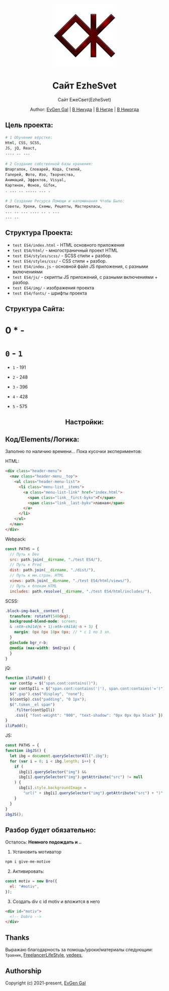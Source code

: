 <div align="center">
  <img width="200" height="200" src="./test ES4/img/logo/ЕжеСветRedWhWhEff.png"  alt="">
  <h1>Сайт EzheSvet</h1>
  <p>
    Сайт ЕжеСвет(EzheSvet)
  </p>
  <p>Author:
    <a href="#" target="_blank">EvGen Gal</a> | 
    <a href="#" target="_blank">В Никуда</a> | 
    <a href="#" target="_blank">В Нигде</a> | 
    <a href="#" target="_blank">В Никогда</a>
  </p>
</div>

## Цель проекта:

```bash
# 1 Обучение вёрстке:
Html, CSS, SCSS,
JS, jQ, React,
.... .. ...

# 2 Создание собственной базы хранения:
Шпаргалок, Словарей, Кода, Стилей,
Галерей, Фото, Изо, Творчества,
Анимаций, Эффектов, Visyal,
Картинок, Фонов, Gifок,
. ... .. ..... ... .

# 3 Создание Ресурса Помощи и напоминания Чтобы Было:
Советы, Уроки, Схемы, Рецепты, Мастеркласы,
... .. ... .... .. . ...
... ..
```

## Структура Проекта:

- `test ES4/index.html` - HTML основного приложения
- `test ES4/html/` - многостраничный проект HTML
- `test ES4/styles/scss/` - SCSS стили + разбор.
- `test ES4/styles/css/` - CSS стили + разбор.
- `test ES4/index.js` - основной файл JS приложения, с разными включениями
- `test ES4/js/` - скрипты JS приложений, с разными включениями + разбор.
- `test ES4/img/` - изображения проекта
- `test ES4/fonts/` - шрифты проекта

## Структура Сайта:

# 0 \* -

# `0` - `1`

- `1` - 191

* `2` - 248

- `3` - 396

* `4` - 428

- `5` - 575

<div align="center">
  <h2>Настройки:</h2>
</div>

## Код/Elements/Логика:

Заполню по наличию времени...
Пока кусочки экспериментов:

HTML:

```html
<div class="header-menu">
  <nav class="header-menu__top">
    <ul class="header-menu-list">
      <li class="menu-list__items">
        <a class="menu-list-link" href="index.html">
          <span class="link__firct-bykv">Г</span>
          <span class="link__last-bykv">лавная</span>
        </a>
      </li>
    </ul>
  </nav>
</div>
```

Webpack:

```js
const PATHS = {
  // Путь к Dev
  src: path.join(__dirname, "./test ES4/"),
  // Путь к Prod
  dist: path.join(__dirname, "./dist/"),
  // Путь к мн.стран. HTML
  views: path.join(__dirname, "./test ES4/html/views/"),
  // Путь к блокам HTML
  includes: path.resolve(__dirname, "./test ES4/html/includes/"),
```

SCSS:

```scss
.block-img-back__content {
  transform: rotateY(540deg);
  background-blend-mode: screen;
  & :nth-child(n + 1):nth-child(-n + 3) {
    margin: 0px 0px 10px 0px; // * с 1 по 3 эл.
  }
  @include bgr_r-b;
  @media (max-width: $md2+px) {
  }
}
```

jQ:

```js
function iliPadd() {
  var contSp = $("span.cont:contains()");
  var contSpIli = $("span.cont:contains('|'), span.cont:contains('=')");
  $(".gap").css("display", "none");
  $(contSp).css("padding", "0 1px");
  $(".token__el span")
    .filter(contSpIli)
    .css({ "font-weight": "900", "text-shadow": "0px 0px 0px black" });
}
iliPadd();
```

JS:

```js
const PATHS = {
function ibgJS() {
  let ibg = document.querySelectorAll(".ibg");
  for (var i = 0; i < ibg.length; i++) {
    if (
      ibg[i].querySelector("img") &&
      ibg[i].querySelector("img").getAttribute("src") != null
    ) {
      ibg[i].style.backgroundImage =
        "url(" + ibg[i].querySelector("img").getAttribute("src") + ")";
    }
  }
}
ibgJS();
```

## Разбор будет обязательно:

Осталось: **Немного подождать и ..**

1. Установить мотиватор

```bash
npm i give-me-motive
```

2. Активировать:

```js
const motiv = new Bro({
  el: "#motiv",
});
```

3. Создать div с id motiv и вложится в него

```html
<div id="motiv">
  <!-- Dobro -->
</div>
```

## Thanks

Выражаю благодарность за помощь/уроки/материалы следующим:
`Травник`, [FreelancerLifeStyle](https://www.youtube.com/c/FreelancerLifeStyle/playlists), [vedees](https://www.youtube.com/channel/UCDtQ4kJos22sCdYtNDB_4Cg),

## Authorship

Copyright (c) 2021-present, [EvGen Gal](https://github.com/EvgenGal1)
